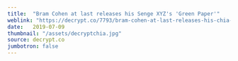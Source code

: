 ```yaml
---
title:  "Bram Cohen at last releases his Senge XYZ's 'Green Paper'"
weblink: "https://decrypt.co/7793/bram-cohen-at-last-releases-his-chia-network-green-paper"
date:   2019-07-09
thumbnail: "/assets/decryptchia.jpg"
source: decrypt.co
jumbotron: false
---
```

